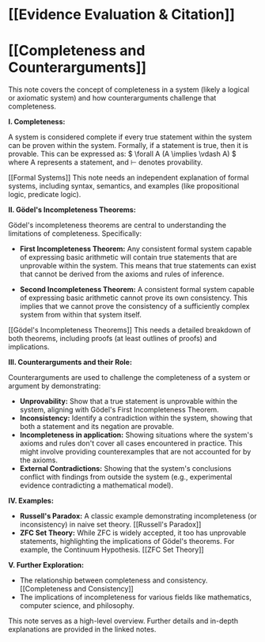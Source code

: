 # [[Evidence Evaluation & Citation]]
# [[Completeness and Counterarguments]]

This note covers the concept of completeness in a system (likely a logical or axiomatic system) and how counterarguments challenge that completeness.


**I. Completeness:**

A system is considered complete if every true statement within the system can be proven within the system.  Formally, if a statement is true, then it is provable.  This can be expressed as:  $ \forall A (A \implies \vdash A) $  where A represents a statement, and $\vdash$ denotes provability.

[[Formal Systems]]  This note needs an independent explanation of formal systems, including syntax, semantics, and examples (like propositional logic, predicate logic).


**II.  Gödel's Incompleteness Theorems:**

Gödel's incompleteness theorems are central to understanding the limitations of completeness.  Specifically:

* **First Incompleteness Theorem:**  Any consistent formal system capable of expressing basic arithmetic will contain true statements that are unprovable within the system.  This means that true statements can exist that cannot be derived from the axioms and rules of inference.

* **Second Incompleteness Theorem:**  A consistent formal system capable of expressing basic arithmetic cannot prove its own consistency. This implies that we cannot prove the consistency of a sufficiently complex system from within that system itself.

[[Gödel's Incompleteness Theorems]]  This needs a detailed breakdown of both theorems, including proofs (at least outlines of proofs) and implications.


**III. Counterarguments and their Role:**

Counterarguments are used to challenge the completeness of a system or argument by demonstrating:

* **Unprovability:** Show that a true statement is unprovable within the system, aligning with Gödel's First Incompleteness Theorem.
* **Inconsistency:** Identify a contradiction within the system, showing that both a statement and its negation are provable.
* **Incompleteness in application:** Showing situations where the system's axioms and rules don't cover all cases encountered in practice.  This might involve providing counterexamples that are not accounted for by the axioms.
* **External Contradictions:** Showing that the system's conclusions conflict with findings from outside the system (e.g., experimental evidence contradicting a mathematical model).


**IV. Examples:**

* **Russell's Paradox:**  A classic example demonstrating incompleteness (or inconsistency) in naive set theory. [[Russell's Paradox]]
* **ZFC Set Theory:** While ZFC is widely accepted, it too has unprovable statements, highlighting the implications of Gödel's theorems.  For example, the Continuum Hypothesis. [[ZFC Set Theory]]


**V.  Further Exploration:**

* The relationship between completeness and consistency. [[Completeness and Consistency]]
*  The implications of incompleteness for various fields like mathematics, computer science, and philosophy.


This note serves as a high-level overview.  Further details and in-depth explanations are provided in the linked notes.
